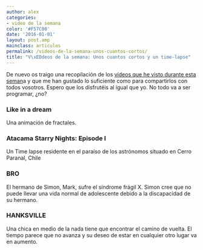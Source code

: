 ```yaml
---
author: alex
categories:
- video de la semana
color: '#F57C00'
date: '2016-01-01'
layout: post.amp
mainclass: articulos
permalink: /videos-de-la-semana-unos-cuantos-cortos/
title: "V\xEDdeos de la semana: Unos cuantos cortos y un time-lapse"
---
```


<div class="separator" >
<a href="https://1.bp.blogspot.com/-6oHsJJbLCtc/T0DNH9OnxrI/AAAAAAAACGQ/uIuix5iiJhM/s1600/1329646861_video-file.png"  ><amp-img on="tap:lightbox1" role="button" tabindex="0" layout="responsive"  height="128" width="128" src="https://1.bp.blogspot.com/-6oHsJJbLCtc/T0DNH9OnxrI/AAAAAAAACGQ/uIuix5iiJhM/s400/1329646861_video-file.png" /></a>
</div>

De nuevo os traigo una recopilación de los [vídeos que he visto durante esta seman][1]a y que me han gustado lo suficiente como para compartirlos con todos vosotros. Espero que los disfrutéis al igual que yo. No todo va a ser programar, ¿no? <amp-img on="tap:lightbox1" role="button" tabindex="0" layout="responsive" src="https://elbauldelprogramador.com/wp-includes/img/smilies/icon_smile.gif" alt=":-)" class="wp-smiley" />
<!--more--><!--ad-->
<h3 >
  Like in a dream
</h3>
<p >
  Una animación de fractales.
</p>
<div >
</div>

### Atacama Starry Nights: Episode I

Un Time lapse residente en el paraíso de los astrónomos situado en Cerro Paranal, Chile

<div >
</div>

### BRO

El hermano de Simon, Mark, sufre el síndrome frágil X. Simon cree que no puede llevar una vida normal de adolescente debido a la discapacidad de su hermano.

<div >
</div>

### HANKSVILLE

Una chica en medio de la nada tiene que encontrar el camino de vuelta. El tiempo parece que no avanza y su deseo de estar en cualquier otro lugar va en aumento.

<div >
</div>



 [1]: https://elbauldelprogramador.com/label/v%C3%ADdeo%20de%20la%20semana